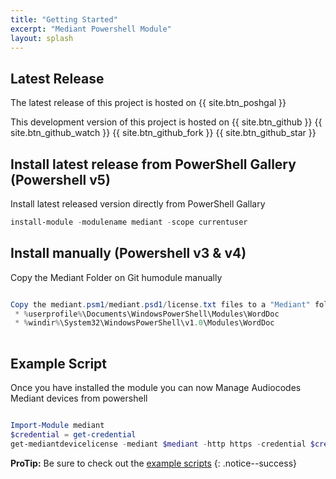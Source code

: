 ```yaml
---
title: "Getting Started"
excerpt: "Mediant Powershell Module"
layout: splash
---
```


## Latest Release

The latest release of this project is hosted on 
{{ site.btn_poshgal }}

This development version of this project is hosted on 
{{ site.btn_github }} {{ site.btn_github_watch }} {{ site.btn_github_fork }} {{ site.btn_github_star }}

## Install latest release from PowerShell Gallery (Powershell v5)

Install latest released version directly from PowerShell Gallary

```powershell
install-module -modulename mediant -scope currentuser
```

## Install manually  (Powershell v3 & v4)

Copy the Mediant Folder on Git humodule manually

```powershell

Copy the mediant.psm1/mediant.psd1/license.txt files to a "Mediant" folder into one of the following folders
 * %userprofile%\Documents\WindowsPowerShell\Modules\WordDoc
 * %windir%\System32\WindowsPowerShell\v1.0\Modules\WordDoc
 
```

## Example Script

Once you have installed the module you can now Manage Audiocodes Mediant devices from powershell

```powershell

Import-Module mediant
$credential = get-credential
get-mediantdevicelicense -mediant $mediant -http https -credential $credential

```

**ProTip:** Be sure to check out the [example scripts](scripts/) 
{: .notice--success}
